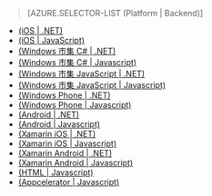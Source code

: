 > [AZURE.SELECTOR-LIST (Platform | Backend)]
- [(iOS | .NET)](/zh-tw/documentation/articles/mobile-services-dotnet-backend-ios-get-started-users/)
- [(iOS | JavaScript)](/zh-tw/documentation/articles/mobile-services-ios-get-started-users/)
- [(Windows 市集 C# | .NET)](/zh-tw/documentation/articles/mobile-services-dotnet-backend-windows-store-dotnet-get-started-users/)
- [(Windows 市集 C# | Javascript)](/zh-tw/documentation/articles/mobile-services-windows-store-dotnet-get-started-users/)
- [(Windows 市集 JavaScript | .NET)](/zh-tw/documentation/articles/mobile-services-dotnet-backend-windows-store-javascript-get-started-users/)
- [(Windows 市集 JavaScript | Javascript)](/zh-tw/documentation/articles/mobile-services-windows-store-javascript-get-started-users/)
- [(Windows Phone | .NET)](/zh-tw/documentation/articles/mobile-services-dotnet-backend-windows-phone-get-started-users/)
- [(Windows Phone | Javascript)](/zh-tw/documentation/articles/mobile-services-windows-phone-get-started-users/)
- [(Android | .NET)](/zh-tw/documentation/articles/mobile-services-dotnet-backend-android-get-started-users/)
- [(Android | Javascript)](/zh-tw/documentation/articles/mobile-services-android-get-started-users/)
- [(Xamarin iOS | .NET)](/zh-tw/documentation/articles/mobile-services-dotnet-backend-xamarin-ios-get-started-users/)
- [(Xamarin iOS | Javascript)](/zh-tw/documentation/articles/partner-xamarin-mobile-services-ios-get-started-users/)
- [(Xamarin Android | .NET)](/zh-tw/documentation/articles/mobile-services-dotnet-backend-xamarin-android-get-started-users/)
- [(Xamarin Android | Javascript)](/zh-tw/documentation/articles/partner-xamarin-mobile-services-android-get-started-users/)
- [(HTML | Javascript)](/zh-tw/documentation/articles/mobile-services-html-get-started-users/)
- [(Appcelerator | Javascript)](/zh-tw/documentation/articles/partner-appcelerator-mobile-services-javascript-backend-appcelerator-get-started-users/)

<!--HONumber=42-->
